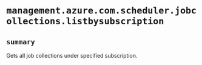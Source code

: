 # `management.azure.com.scheduler.jobcollections.listbysubscription`

## `summary`
Gets all job collections under specified subscription.


